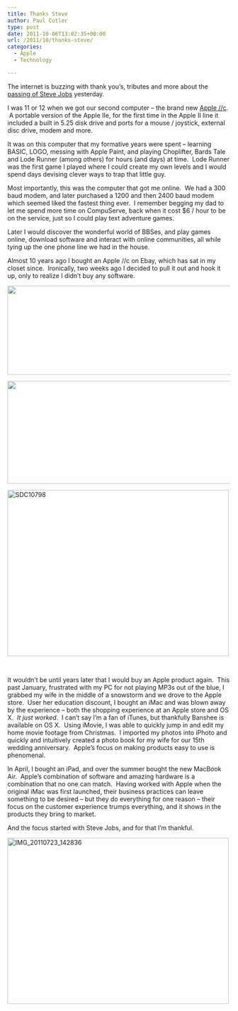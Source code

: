```yaml
---
title: Thanks Steve
author: Paul Cutler
type: post
date: 2011-10-06T13:02:35+00:00
url: /2011/10/thanks-steve/
categories:
  - Apple
  - Technology

---
```

The internet is buzzing with thank you&#8217;s, tributes and more about the [passing of Steve Jobs][1] yesterday.

I was 11 or 12 when we got our second computer &#8211; the brand new [Apple //c][2].  A portable version of the Apple IIe, for the first time in the Apple II line it included a built in 5.25 disk drive and ports for a mouse / joystick, external disc drive, modem and more.

It was on this computer that my formative years were spent &#8211; learning BASIC, LOGO, messing with Apple Paint, and playing Choplifter, Bards Tale and Lode Runner (among others) for hours (and days) at time.  Lode Runner was the first game I played where I could create my own levels and I would spend days devising clever ways to trap that little guy.

Most importantly, this was the computer that got me online.  We had a 300 baud modem, and later purchased a 1200 and then 2400 baud modem which seemed liked the fastest thing ever.  I remember begging my dad to let me spend more time on CompuServe, back when it cost $6 / hour to be on the service, just so I could play text adventure games.

Later I would discover the wonderful world of BBSes, and play games online, download software and interact with online communities, all while tying up the one phone line we had in the house.

Almost 10 years ago I bought an Apple //c on Ebay, which has sat in my closet since.  Ironically, two weeks ago I decided to pull it out and hook it up, only to realize I didn&#8217;t buy any software.

[<img class="alignnone size-full wp-image-1555" title="twitter-apple2-1" src="https://i0.wp.com/www.paulcutler.org/blog/wp-content/uploads/2011/10/twitter-apple2-1.png?resize=539%2C201" alt="" width="539" height="201" srcset="https://i0.wp.com/paulcutler.org/blog/wp-content/uploads/2011/10/twitter-apple2-1.png?w=539 539w, https://i0.wp.com/paulcutler.org/blog/wp-content/uploads/2011/10/twitter-apple2-1.png?resize=300%2C111 300w" sizes="(max-width: 539px) 100vw, 539px" data-recalc-dims="1" />][3]

[<img class="alignnone size-full wp-image-1556" title="twitter-apple2-2" src="https://i0.wp.com/www.paulcutler.org/blog/wp-content/uploads/2011/10/twitter-apple2-2.png?resize=577%2C232" alt="" width="577" height="232" srcset="https://i0.wp.com/paulcutler.org/blog/wp-content/uploads/2011/10/twitter-apple2-2.png?w=577 577w, https://i0.wp.com/paulcutler.org/blog/wp-content/uploads/2011/10/twitter-apple2-2.png?resize=300%2C120 300w" sizes="(max-width: 577px) 100vw, 577px" data-recalc-dims="1" />][4]

[<img src="https://i0.wp.com/farm7.static.flickr.com/6048/6215829565_a7961cee5c.jpg?resize=500%2C375" alt="SDC10798" width="500" height="375" data-recalc-dims="1" />][5]

&nbsp;

It wouldn&#8217;t be until years later that I would buy an Apple product again.  This past January, frustrated with my PC for not playing MP3s out of the blue, I grabbed my wife in the middle of a snowstorm and we drove to the Apple store.  User her education discount, I bought an iMac and was blown away by the experience &#8211; both the shopping experience at an Apple store and OS X.  _It just worked_.  I can&#8217;t say I&#8217;m a fan of iTunes, but thankfully Banshee is available on OS X.  Using iMovie, I was able to quickly jump in and edit my home movie footage from Christmas.  I imported my photos into iPhoto and quickly and intuitively created a photo book for my wife for our 15th wedding anniversary.  Apple&#8217;s focus on making products easy to use is phenomenal.

In April, I bought an iPad, and over the summer bought the new MacBook Air.  Apple&#8217;s combination of software and amazing hardware is a combination that no one can match.  Having worked with Apple when the original iMac was first launched, their business practices can leave something to be desired &#8211; but they do everything for one reason &#8211; their focus on the customer experience trumps everything, and it shows in the products they bring to market.

And the focus started with Steve Jobs, and for that I&#8217;m thankful.

[<img src="https://i0.wp.com/farm7.static.flickr.com/6012/5967378103_40f8f96ef2.jpg?resize=500%2C375" alt="IMG_20110723_142836" width="500" height="375" data-recalc-dims="1" />][6]

&nbsp;

 [1]: http://www.apple.com/stevejobs/
 [2]: http://en.wikipedia.org/wiki/Apple_iic
 [3]: http://twitter.com/#!/prcutler/status/119057837837127680
 [4]: http://twitter.com/#!/prcutler/status/120513766248026112
 [5]: http://www.flickr.com/photos/silwenae/6215829565/ "SDC10798 by pcutler, on Flickr"
 [6]: http://www.flickr.com/photos/silwenae/5967378103/ "IMG_20110723_142836 by pcutler, on Flickr"